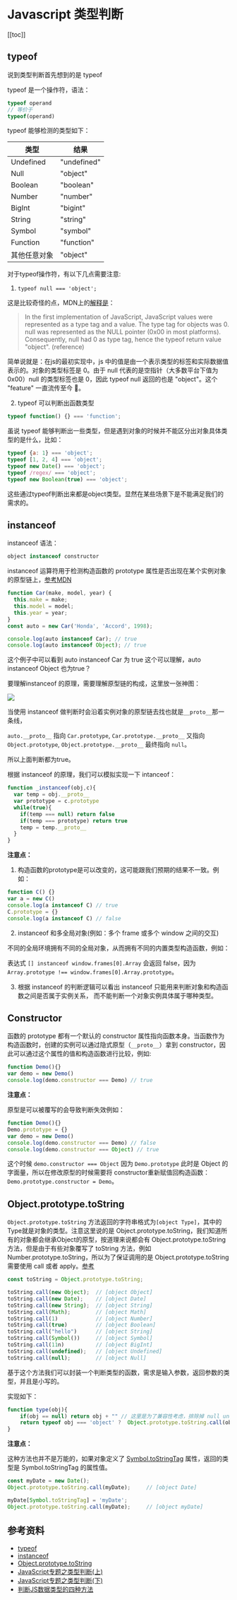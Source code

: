 # Javascript 类型判断

[[toc]]

## typeof

说到类型判断首先想到的是 typeof

typeof 是一个操作符，语法：

```js
typeof operand
// 等价于
typeof(operand)
```

typeof 能够检测的类型如下：

|  类型   | 结果  |
|  ----  | ----  |
| Undefined  | "undefined" |
| Null  | "object" |
| Boolean  | "boolean" |
| Number  | "number" |
| BigInt  | "bigint" |
| String  | "string" |
| Symbol  | "symbol" |
| Function  | "function" |
| 其他任意对象  | "object" |

对于typeof操作符，有以下几点需要注意:

1. ```typeof null === 'object';```

这是比较奇怪的点，MDN上的[解释是](https://developer.mozilla.org/en-US/docs/Web/JavaScript/Reference/Operators/typeof#typeof_null)：

> In the first implementation of JavaScript, JavaScript values were represented as a type tag and a value. The type tag for objects was 0. null was represented as the NULL pointer (0x00 in most platforms). Consequently, null had 0 as type tag, hence the typeof return value "object". (reference)

简单说就是：在js的最初实现中，js 中的值是由一个表示类型的标签和实际数据值表示的。对象的类型标签是 0。由于 null 代表的是空指针（大多数平台下值为 0x00）null 的类型标签也是 0，因此 typeof null 返回的也是 "object"。这个 "feature" 一直流传至今 🐶。

2. typeof 可以判断出函数类型

```js
typeof function() {} === 'function';
```

虽说 typeof 能够判断出一些类型，但是遇到对象的时候并不能区分出对象具体类型的是什么，比如：

```js
typeof {a: 1} === 'object';
typeof [1, 2, 4] === 'object';
typeof new Date() === 'object';
typeof /regex/ === 'object';
typeof new Boolean(true) === 'object';
```

这些通过typeof判断出来都是object类型。显然在某些场景下是不能满足我们的需求的。

## instanceof

instanceof 语法：

```js
object instanceof constructor
```

instanceof 运算符用于检测构造函数的 prototype 属性是否出现在某个实例对象的原型链上，[参考MDN](https://developer.mozilla.org/en-US/docs/Web/JavaScript/Reference/Operators/instanceof)

```js
function Car(make, model, year) {
  this.make = make;
  this.model = model;
  this.year = year;
}
const auto = new Car('Honda', 'Accord', 1998);

console.log(auto instanceof Car); // true
console.log(auto instanceof Object); // true
```

这个例子中可以看到 auto instanceof Car 为 true 这个可以理解，auto instanceof Object 也为true？

要理解instanceof 的原理，需要理解原型链的构成，这里放一张神图：

![](./prototype.jpg)

当使用 instanceof 做判断时会沿着实例对象的原型链去找也就是`__proto__`那一条线，

`auto.__proto__` 指向 `Car.prototype`, `Car.prototype.__proto__` 又指向 `Object.prototype`, `Object.prototype.__proto__` 最终指向 `null`。

所以上面判断都为true。

根据 instanceof 的原理，我们可以模拟实现一下 intanceof：

```js
function _instanceof(obj,c){
  var temp = obj.__proto__
  var prototype = c.prototype
  while(true){
    if(temp === null) return false
    if(temp === prototype) return true
    temp = temp.__proto__
  }
}
```

**注意点：**

1. 构造函数的prototype是可以改变的，这可能跟我们预期的结果不一致。例如：

```js
function C() {}
var a = new C()
console.log(a instanceof C) // true
C.prototype = {}
console.log(a instanceof C) // false
```

2. instanceof 和多全局对象(例如：多个 frame 或多个 window 之间的交互)

不同的全局环境拥有不同的全局对象，从而拥有不同的内置类型构造函数，例如：

表达式 `[] instanceof window.frames[0].Array` 会返回 false，因为 `Array.prototype !== window.frames[0].Array.prototype`。

3. 根据 instanceof 的判断逻辑可以看出 instanceof 只能用来判断对象和构造函数之间是否属于实例关系， 而不能判断一个对象实例具体属于哪种类型。

## Constructor

函数的 prototype 都有一个默认的 constructor 属性指向函数本身。当函数作为构造函数时，创建的实例可以通过隐式原型（`__proto__`）拿到 constructor，因此可以通过这个属性的值和构造函数进行比较，例如:

```js
function Demo(){}
var demo = new Demo()
console.log(demo.constructor === Demo) // true
```

**注意点：**

原型是可以被覆写的会导致判断失效例如：

```js
function Demo(){}
Demo.prototype = {}
var demo = new Demo()
console.log(demo.constructor === Demo) // false
console.log(demo.constructor === Object) // true
```

这个时候 `demo.constructor === Object` 因为 `Demo.prototype` 此时是 Object 的字面量，所以在修改原型的时候需要将 constructor重新赋值回构造函数：`Demo.prototype.constructor = Demo`。

## Object.prototype.toString

 `Object.prototype.toString` 方法返回的字符串格式为`[object Type]`，其中的Type就是对象的类型。注意这里说的是 Object.prototype.toString，我们知道所有的对象都会继承Object的原型，按道理来说都会有 Object.prototype.toString方法，但是由于有些对象覆写了 toString 方法，例如 Number.prototype.toString，所以为了保证调用的是 Object.prototype.toString 需要使用 call 或者 apply。[参考](https://developer.mozilla.org/en-US/docs/Web/JavaScript/Reference/Global_Objects/Object/toString#using_tostring_to_detect_object_class)

```js
const toString = Object.prototype.toString;

toString.call(new Object);  // [object Object]
toString.call(new Date);    // [object Date]
toString.call(new String);  // [object String]
toString.call(Math);        // [object Math]
toString.call(1)            // [object Number]
toString.call(true)         // [object Boolean]
toString.call("hello")      // [object String]
toString.call(Symbol())     // [object Symbol]
toString.call(11n)          // [object BigInt]
toString.call(undefined);   // [object Undefined]
toString.call(null);        // [object Null]
```

基于这个方法我们可以封装一个判断类型的函数，需求是输入参数，返回参数的类型，并且是小写的。

实现如下：

```js
function type(obj){
    if(obj == null) return obj + "" // 这里是为了兼容性考虑，排除掉 null undefined
    return typeof obj === 'object' ?  Object.prototype.toString.call(obj).slice(8, -1).toLowerCase() : typeof obj
}
```

**注意点：**

这种方法也并不是万能的，如果对象定义了 [Symbol.toStringTag](https://developer.mozilla.org/en-US/docs/Web/JavaScript/Reference/Global_Objects/Symbol/toStringTag) 属性，返回的类型是 Symbol.toStringTag 的属性值。

```js
const myDate = new Date();
Object.prototype.toString.call(myDate);     // [object Date]

myDate[Symbol.toStringTag] = 'myDate';
Object.prototype.toString.call(myDate);     // [object myDate]
```

## 参考资料

* [typeof](https://developer.mozilla.org/en-US/docs/Web/JavaScript/Reference/Operators/typeof)
* [instanceof](https://developer.mozilla.org/en-US/docs/Web/JavaScript/Reference/Operators/instanceof)
* [Object.prototype.toString](https://developer.mozilla.org/en-US/docs/Web/JavaScript/Reference/Global_Objects/Object/toString#using_tostring_to_detect_object_class)
* [JavaScript专题之类型判断(上)](https://github.com/mqyqingfeng/Blog/issues/28)
* [JavaScript专题之类型判断(下)](https://github.com/mqyqingfeng/Blog/issues/30)
* [判断JS数据类型的四种方法](https://www.cnblogs.com/onepixel/p/5126046.html)

